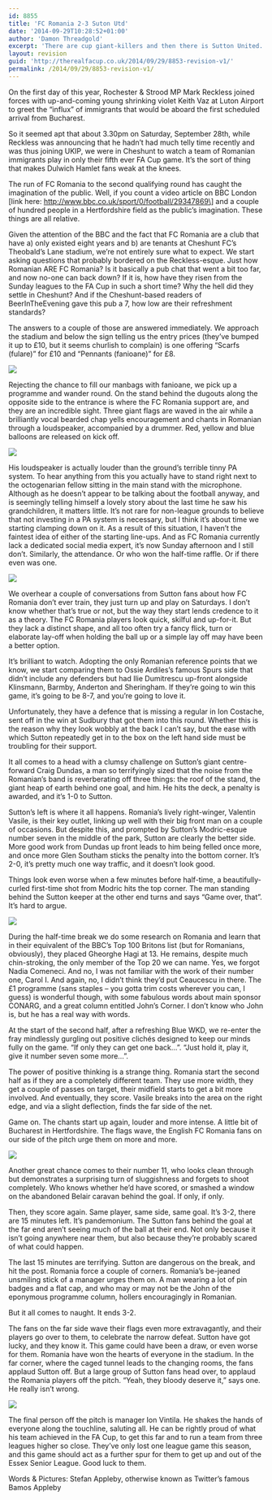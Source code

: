 ```yaml
---
id: 8855
title: 'FC Romania 2-3 Suton Utd'
date: '2014-09-29T10:28:52+01:00'
author: 'Damon Threadgold'
excerpt: 'There are cup giant-killers and then there is Sutton United. Bamos Appleby witnessed them given a taste of their own medicine.'
layout: revision
guid: 'http://therealfacup.co.uk/2014/09/29/8853-revision-v1/'
permalink: /2014/09/29/8853-revision-v1/
---
```


On the first day of this year, Rochester &amp; Strood MP Mark Reckless joined forces with up-and-coming young shrinking violet Keith Vaz at Luton Airport to greet the “influx” of immigrants that would be aboard the first scheduled arrival from Bucharest.

So it seemed apt that about 3.30pm on Saturday, September 28th, while Reckless was announcing that he hadn’t had much telly time recently and was thus joining UKIP, we were in Cheshunt to watch a team of Romanian immigrants play in only their fifth ever FA Cup game. It’s the sort of thing that makes Dulwich Hamlet fans weak at the knees.

The run of FC Romania to the second qualifying round has caught the imagination of the public. Well, if you count a video article on BBC London \[link here: http://www.bbc.co.uk/sport/0/football/29347869\] and a couple of hundred people in a Hertfordshire field as the public’s imagination. These things are all relative.

Given the attention of the BBC and the fact that FC Romania are a club that have a) only existed eight years and b) are tenants at Cheshunt FC’s Theobald’s Lane stadium, we’re not entirely sure what to expect. We start asking questions that probably bordered on the Reckless-esque. Just how Romanian ARE FC Romania? Is it basically a pub chat that went a bit too far, and now no-one can back down? If it is, how have they risen from the Sunday leagues to the FA Cup in such a short time? Why the hell did they settle in Cheshunt? And if the Cheshunt-based readers of BeerInTheEvening gave this pub a 7, how low are their refreshment standards?

The answers to a couple of those are answered immediately. We approach the stadium and below the sign telling us the entry prices (they’ve bumped it up to £10, but it seems churlish to complain) is one offering “Scarfs (fulare)” for £10 and “Pennants (fanioane)” for £8.

![](https://lh3.googleusercontent.com/-uWZrurVirKI/VCkjHiZ__1I/AAAAAAAAE5k/XoVsEbEaNNk/s512/IMAG0810.jpg)

Rejecting the chance to fill our manbags with fanioane, we pick up a programme and wander round. On the stand behind the dugouts along the opposite side to the entrance is where the FC Romania support are, and they are an incredible sight. Three giant flags are waved in the air while a brilliantly vocal bearded chap yells encouragement and chants in Romanian through a loudspeaker, accompanied by a drummer. Red, yellow and blue balloons are released on kick off.

![](https://lh5.googleusercontent.com/-9m9IHTGYbYg/VCkjHZp6DfI/AAAAAAAAE5Y/TC90sVob0_8/s720/IMAG0812.jpg)

His loudspeaker is actually louder than the ground’s terrible tinny PA system. To hear anything from this you actually have to stand right next to the octogenarian fellow sitting in the main stand with the microphone. Although as he doesn’t appear to be talking about the football anyway, and is seemingly telling himself a lovely story about the last time he saw his grandchildren, it matters little. It’s not rare for non-league grounds to believe that not investing in a PA system is necessary, but I think it’s about time we starting clamping down on it. As a result of this situation, I haven’t the faintest idea of either of the starting line-ups. And as FC Romania currently lack a dedicated social media expert, it’s now Sunday afternoon and I still don’t. Similarly, the attendance. Or who won the half-time raffle. Or if there even was one.

![](https://lh4.googleusercontent.com/-84cy5m8qSxc/VCkjHvvEFJI/AAAAAAAAE5g/5eaFqAAutdY/s512/IMAG0811.jpg)

We overhear a couple of conversations from Sutton fans about how FC Romania don’t ever train, they just turn up and play on Saturdays. I don’t know whether that’s true or not, but the way they start lends credence to it as a theory. The FC Romania players look quick, skilful and up-for-it. But they lack a distinct shape, and all too often try a fancy flick, turn or elaborate lay-off when holding the ball up or a simple lay off may have been a better option.

It’s brilliant to watch. Adopting the only Romanian reference points that we know, we start comparing them to Ossie Ardiles’s famous Spurs side that didn’t include any defenders but had Ilie Dumitrescu up-front alongside Klinsmann, Barmby, Anderton and Sheringham. If they’re going to win this game, it’s going to be 8-7, and you’re going to love it.

Unfortunately, they have a defence that is missing a regular in Ion Costache, sent off in the win at Sudbury that got them into this round. Whether this is the reason why they look wobbly at the back I can’t say, but the ease with which Sutton repeatedly get in to the box on the left hand side must be troubling for their support.

It all comes to a head with a clumsy challenge on Sutton’s giant centre-forward Craig Dundas, a man so terrifyingly sized that the noise from the Romanian’s band is reverberating off three things: the roof of the stand, the giant heap of earth behind one goal, and him. He hits the deck, a penalty is awarded, and it’s 1-0 to Sutton.

Sutton’s left is where it all happens. Romania’s lively right-winger, Valentin Vasile, is their key outlet, linking up well with their big front man on a couple of occasions. But despite this, and prompted by Sutton’s Modric-esque number seven in the middle of the park, Sutton are clearly the better side. More good work from Dundas up front leads to him being felled once more, and once more Glen Southam sticks the penalty into the bottom corner. It’s 2-0, it’s pretty much one way traffic, and it doesn’t look good.

Things look even worse when a few minutes before half-time, a beautifully-curled first-time shot from Modric hits the top corner. The man standing behind the Sutton keeper at the other end turns and says “Game over, that”. It’s hard to argue.

![](https://lh4.googleusercontent.com/-AayAJIbzrWo/VCklJYE170I/AAAAAAAAE6c/9dxz1AMsmIw/s512/IMAG0846.jpg)

During the half-time break we do some research on Romania and learn that in their equivalent of the BBC’s Top 100 Britons list (but for Romanians, obviously), they placed Gheorghe Hagi at 13. He remains, despite much chin-stroking, the only member of the Top 20 we can name. Yes, we forgot Nadia Comeneci. And no, I was not familiar with the work of their number one, Carol I. And again, no, I didn’t think they’d put Ceaucescu in there. The £1 programme (sans staples – you gotta trim costs wherever you can, I guess) is wonderful though, with some fabulous words about main sponsor CONARG, and a great column entitled John’s Corner. I don’t know who John is, but he has a real way with words.

At the start of the second half, after a refreshing Blue WKD, we re-enter the fray mindlessly gurgling out positive clichés designed to keep our minds fully on the game. “If only they can get one back…”. “Just hold it, play it, give it number seven some more…”.

The power of positive thinking is a strange thing. Romania start the second half as if they are a completely different team. They use more width, they get a couple of passes on target, their midfield starts to get a bit more involved. And eventually, they score. Vasile breaks into the area on the right edge, and via a slight deflection, finds the far side of the net.

Game on. The chants start up again, louder and more intense. A little bit of Bucharest in Hertfordshire. The flags wave, the English FC Romania fans on our side of the pitch urge them on more and more.

![](https://lh6.googleusercontent.com/-xr79ZJs1Axw/VCkjIlKSu6I/AAAAAAAAE5s/5uKs8f2-6m0/s512/IMAG0814.jpg)

Another great chance comes to their number 11, who looks clean through but demonstrates a surprising turn of sluggishness and forgets to shoot completely. Who knows whether he’d have scored, or smashed a window on the abandoned Belair caravan behind the goal. If only, if only.

Then, they score again. Same player, same side, same goal. It’s 3-2, there are 15 minutes left. It’s pandemonium. The Sutton fans behind the goal at the far end aren’t seeing much of the ball at their end. Not only because it isn’t going anywhere near them, but also because they’re probably scared of what could happen.

The last 15 minutes are terrifying. Sutton are dangerous on the break, and hit the post. Romania force a couple of corners. Romania’s be-jeaned unsmiling stick of a manager urges them on. A man wearing a lot of pin badges and a flat cap, and who may or may not be the John of the eponymous programme column, hollers encouragingly in Romanian.

But it all comes to naught. It ends 3-2.

The fans on the far side wave their flags even more extravagantly, and their players go over to them, to celebrate the narrow defeat. Sutton have got lucky, and they know it. This game could have been a draw, or even worse for them. Romania have won the hearts of everyone in the stadium. In the far corner, where the caged tunnel leads to the changing rooms, the fans applaud Sutton off. But a large group of Sutton fans head over, to applaud the Romania players off the pitch. “Yeah, they bloody deserve it,” says one. He really isn’t wrong.

![](https://lh6.googleusercontent.com/-9DiN1DXoAKQ/VCkjKpYqGHI/AAAAAAAAE58/M-5aLffwxCU/s720/IMAG0840.jpg)

The final person off the pitch is manager Ion Vintila. He shakes the hands of everyone along the touchline, saluting all. He can be rightly proud of what his team achieved in the FA Cup, to get this far and to run a team from three leagues higher so close. They’ve only lost one league game this season, and this game should act as a further spur for them to get up and out of the Essex Senior League. Good luck to them.

Words &amp; Pictures: Stefan Appleby, otherwise known as Twitter’s famous Bamos Appleby
